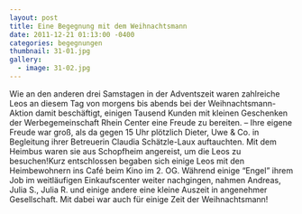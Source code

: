 ```yaml
---
layout: post
title: Eine Begegnung mit dem Weihnachtsmann
date: 2011-12-21 01:13:00 -0400
categories: begegnungen
thumbnail: 31-01.jpg
gallery:
  - image: 31-02.jpg
---
```

Wie an den anderen drei Samstagen in der Adventszeit waren zahlreiche Leos an diesem Tag von morgens bis abends bei der Weihnachtsmann-Aktion damit beschäftigt, einigen Tausend Kunden mit kleinen Geschenken der Werbegemeinschaft Rhein Center eine Freude zu bereiten. – Ihre eigene Freude war groß, als da gegen 15 Uhr plötzlich Dieter, Uwe & Co. in Begleitung ihrer Betreuerin Claudia Schätzle-Laux auftauchten. Mit dem Heimbus waren sie aus Schopfheim angereist, um die Leos zu besuchen!Kurz entschlossen begaben sich einige Leos mit den Heimbewohnern ins Café beim Kino im 2. OG. Während einige “Engel” ihrem Job im weitläufigen Einkaufscenter weiter nachgingen, nahmen Andreas, Julia S., Julia R. und einige andere eine kleine Auszeit in angenehmer Gesellschaft. Mit dabei war auch für einige Zeit der Weihnachtsmann!